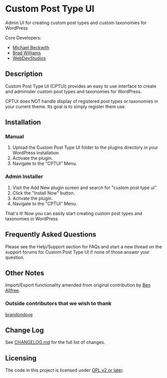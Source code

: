 # Custom Post Type UI

Admin UI for creating custom post types and custom taxonomies for WordPress

Core Developers:

* [Michael Beckwith](http://github.com/tw2113/)
* [Brad Williams](https://github.com/williamsba)
* [WebDevStudios](https://github.com/webdevstudios)

## Description

Custom Post Type UI (CPTUI) provides an easy to use interface to create and administer custom post types and taxonomies for WordPress.

CPTUI does NOT handle display of registered post types or taxonomies in your current theme. Its goal is to simply register them use.

## Installation

### Manual

1. Upload the Custom Post Type UI folder to the plugins directory in your WordPress installation
2. Activate the plugin.
3. Navigate to the "CPTUI" Menu.

### Admin Installer

1. Visit the Add New plugin screen and search for "custom post type ui"
2. Click the "Install Now" button.
3. Activate the plugin.
4. Navigate to the "CPTUI" Menu.

That's it! Now you can easily start creating custom post types and taxonomies in WordPress

## Frequently Asked Questions

Please see the Help/Support section for FAQs and start a new thread on the support forums for Custom Post Type UI if none of those answer your question.

## Other Notes

Import/Export functionality amended from original contribution by [Ben Allfree](http://wordpress.org/support/profile/benallfree).

### Outside contributors that we wish to thank
[brandondove](https://github.com/brandondove)

## Change Log

See [CHANGELOG.md](CHANGELOG.md) for the full list of changes.

## Licensing
The code in this project is licensed under [GPL v2 or later](LICENSE).
